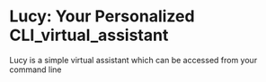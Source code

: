 # Lucy: Your Personalized CLI_virtual_assistant
Lucy is a simple virtual assistant which can be accessed from your command line